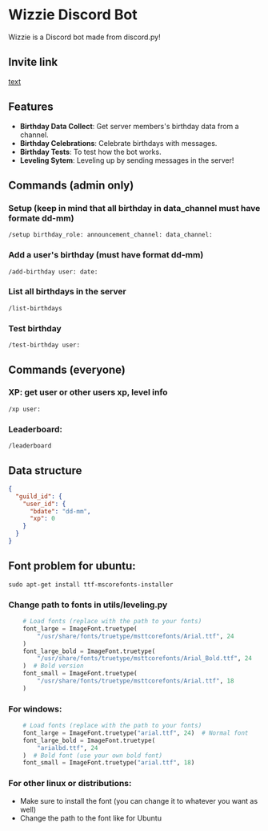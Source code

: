 # Wizzie Discord Bot

Wizzie is a Discord bot made from discord.py!

## Invite link

[text](https://discord.com/oauth2/authorize?client_id=1171940876382130206&permissions=8&integration_type=0&scope=bot)

## Features

- **Birthday Data Collect**: Get server members's birthday data from a channel.
- **Birthday Celebrations**: Celebrate birthdays with messages.
- **Birthday Tests**: To test how the bot works.
- **Leveling Sytem**: Leveling up by sending messages in the server!

## Commands (admin only)

### Setup (keep in mind that all birthday in data_channel must have formate dd-mm)

```
/setup birthday_role: announcement_channel: data_channel:
```

### Add a user's birthday (must have format dd-mm)

```
/add-birthday user: date:
```

### List all birthdays in the server

```
/list-birthdays
```

### Test birthday

```
/test-birthday user:
```

## Commands (everyone)

### XP: get user or other users xp, level info

```
/xp user:
```

### Leaderboard:

```
/leaderboard
```

## Data structure

```json
{
  "guild_id": {
    "user_id": {
      "bdate": "dd-mm",
      "xp": 0
    }
  }
}
```

## Font problem for ubuntu:

```
sudo apt-get install ttf-mscorefonts-installer
```

### Change path to fonts in utils/leveling.py

```python
    # Load fonts (replace with the path to your fonts)
    font_large = ImageFont.truetype(
        "/usr/share/fonts/truetype/msttcorefonts/Arial.ttf", 24
    )
    font_large_bold = ImageFont.truetype(
        "/usr/share/fonts/truetype/msttcorefonts/Arial_Bold.ttf", 24
    )  # Bold version
    font_small = ImageFont.truetype(
        "/usr/share/fonts/truetype/msttcorefonts/Arial.ttf", 18
    )
```

### For windows:

```python
    # Load fonts (replace with the path to your fonts)
    font_large = ImageFont.truetype("arial.ttf", 24)  # Normal font
    font_large_bold = ImageFont.truetype(
        "arialbd.ttf", 24
    )  # Bold font (use your own bold font)
    font_small = ImageFont.truetype("arial.ttf", 18)
```

### For other linux or distributions:

- Make sure to install the font (you can change it to whatever you want as well)
- Change the path to the font like for Ubuntu
